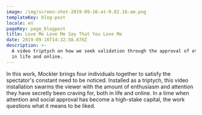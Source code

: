 ```yaml
---
image: /img/screen-shot-2019-09-16-at-9.02.16-am.png
templateKey: blog-post
locale: en
pageKey: page_blogpost
title: Love Me Love Me Say That You Love Me
date: 2019-09-16T14:32:58.676Z
description: >-
  A video triptych on how we seek validation through the approval of others both
  in life and online.
---
```

In this work, Mockler brings four individuals together to satisfy the spectator's constant need to be noticed. Installed as a triptych, this video installation swarms the viewer with the amount of enthusiasm and attention they have secretly been craving for, both in life and online. In a time when attention and social approval has become a high-stake capital, the work questions what it means to be liked.
